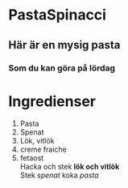 # PastaSpinacci
## Här är en mysig pasta
### Som du kan göra på lördag
# Ingredienser
1. Pasta
2. Spenat
3. Lök, vitlök
4. creme fraiche
5. fetaost  
Hacka och stek **lök och vitlök**  
Stek *spenat* koka *pasta*


